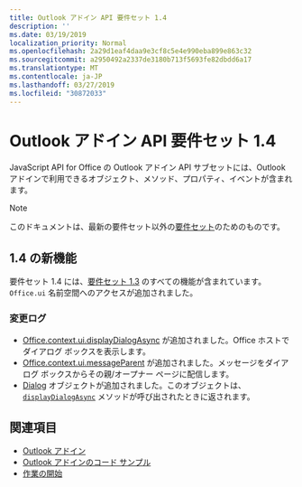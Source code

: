```yaml
---
title: Outlook アドイン API 要件セット 1.4
description: ''
ms.date: 03/19/2019
localization_priority: Normal
ms.openlocfilehash: 2a29d1eaf4daa9e3cf8c5e4e990eba899e863c32
ms.sourcegitcommit: a2950492a2337de3180b713f5693fe82dbdd6a17
ms.translationtype: MT
ms.contentlocale: ja-JP
ms.lasthandoff: 03/27/2019
ms.locfileid: "30872033"
---
```

# <a name="outlook-add-in-api-requirement-set-14"></a>Outlook アドイン API 要件セット 1.4

JavaScript API for Office の Outlook アドイン API サブセットには、Outlook アドインで利用できるオブジェクト、メソッド、プロパティ、イベントが含まれます。

> [!NOTE]
> このドキュメントは、最新の要件セット以外の[要件セット](/office/dev/add-ins/reference/requirement-sets/outlook-api-requirement-sets)のためのものです。

## <a name="whats-new-in-14"></a>1.4 の新機能

要件セット 1.4 には、[要件セット 1.3](../requirement-set-1.3/outlook-requirement-set-1.3.md) のすべての機能が含まれています。`Office.ui` 名前空間へのアクセスが追加されました。

### <a name="change-log"></a>変更ログ

- [Office.context.ui.displayDialogAsync](/javascript/api/office/office.ui#displaydialogasync-startaddress--options--callback-) が追加されました。Office ホストでダイアログ ボックスを表示します。
- [Office.context.ui.messageParent](/javascript/api/office/office.ui#messageparent-message-) が追加されました。メッセージをダイアログ ボックスからその親/オープナー ページに配信します。
- [Dialog](/javascript/api/office/office.dialog) オブジェクトが追加されました。このオブジェクトは、[`displayDialogAsync`](/javascript/api/office/office.ui#displaydialogasync-startaddress--options--callback-) メソッドが呼び出されたときに返されます。

## <a name="see-also"></a>関連項目

- [Outlook アドイン](/outlook/add-ins/)
- [Outlook アドインのコード サンプル](https://developer.microsoft.com/outlook/gallery/?filterBy=Outlook,Samples,Add-ins)
- [作業の開始](/outlook/add-ins/quick-start)
